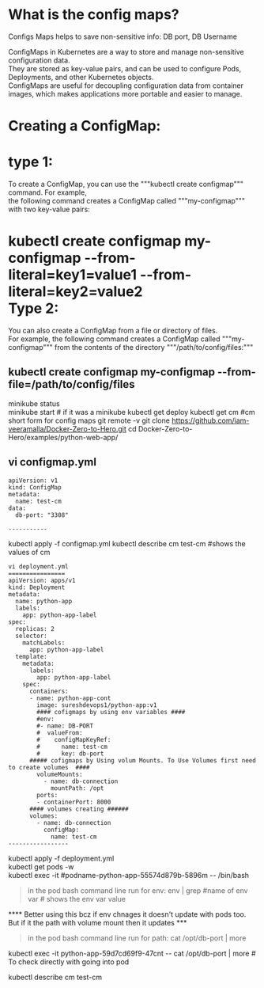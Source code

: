 What is the config maps?  
=========================

Configs Maps helps to save non-sensitive info: DB port, DB Username  

ConfigMaps in Kubernetes are a way to store and manage non-sensitive configuration data.     
They are stored as key-value pairs, and can be used to configure Pods, Deployments, and other Kubernetes objects.     
ConfigMaps are useful for decoupling configuration data from container images, which makes applications more portable and easier to manage.    

Creating a ConfigMap:  
====================
type 1:  
======  
To create a ConfigMap, you can use the """kubectl create configmap""" command. For example,   
the following command creates a ConfigMap called """my-configmap""" with two key-value pairs:  

kubectl create configmap my-configmap --from-literal=key1=value1 --from-literal=key2=value2   
Type 2:   
========  
You can also create a ConfigMap from a file or directory of files.   
For example, the following command creates a ConfigMap called """my-configmap""" from the contents of the directory """/path/to/config/files:"""  

kubectl create configmap my-configmap --from-file=/path/to/config/files  
-----------------

minikube status  
minikube start     # if it was a minikube
kubectl get deploy
kubectl get cm     #cm short form for config maps
git remote -v
git clone https://github.com/iam-veeramalla/Docker-Zero-to-Hero.git
cd Docker-Zero-to-Hero/examples/python-web-app/

vi configmap.yml
---------------
```
apiVersion: v1
kind: ConfigMap
metadata:
  name: test-cm
data:
  db-port: "3308"

-----------
```
kubectl apply -f configmap.yml
kubectl describe cm test-cm           #shows the values of cm


```
vi deployment.yml
================
apiVersion: apps/v1
kind: Deployment
metadata:
  name: python-app
  labels:
    app: python-app-label
spec:
  replicas: 2
  selector:
    matchLabels:
      app: python-app-label
  template:
    metadata:
      labels:
        app: python-app-label
    spec:
      containers:
      - name: python-app-cont
        image: sureshdevops1/python-app:v1
        #### cofigmaps by using env variables ####
        #env:
        #- name: DB-PORT
        #  valueFrom:
        #    configMapKeyRef:
        #      name: test-cm
        #      key: db-port
      ##### cofigmaps by Using volum Mounts. To Use Volumes first need to create volumes  ####
        volumeMounts:
          - name: db-connection
            mountPath: /opt
        ports:
        - containerPort: 8000
      #### volumes creating ######
      volumes:
        - name: db-connection
          configMap:
            name: test-cm  
-----------------
```
kubectl apply -f  deployment.yml   
kubectl get pods -w   
kubectl exec -it #podname-python-app-55574d879b-5896m -- /bin/bash   
  > in the pod bash command line run for env: env | grep #name of env var      # shows the env var value    

**** Better using this  bcz if env chnages it doesn't update with pods too. But if it the path with volume mount then it updates  ***  
  >  in the pod bash command line run for path: cat /opt/db-port | more        

kubectl exec -it python-app-59d7cd69f9-47cnt -- cat /opt/db-port | more        # To check directly with going into pod

kubectl describe cm test-cm
